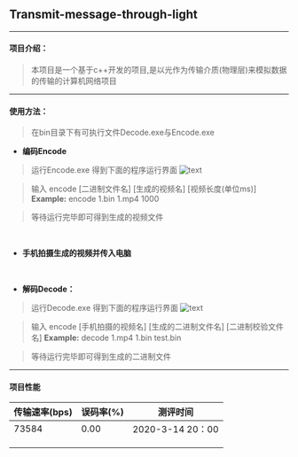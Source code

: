 ## Transmit-message-through-light
----
#### 项目介绍：
> 本项目是一个基于c++开发的项目,是以光作为传输介质(物理层)来模拟数据的传输的计算机网络项目

----
#### 使用方法：

>在bin目录下有可执行文件Decode.exe与Encode.exe

- **编码Encode**

> 运行Encode.exe
>得到下面的程序运行界面
>![text](https://pic.downk.cc/item/5e78d2c09dbe9d88c56c5597.png)

> 输入 encode [二进制文件名] [生成的视频名] [视频长度(单位ms)]
> **Example:**
> encode 1.bin 1.mp4 1000

> 等待运行完毕即可得到生成的视频文件

</br>

- **手机拍摄生成的视频并传入电脑**

</br>

- **解码Decode：**
> 运行Decode.exe
>得到下面的程序运行界面
>![text](https://pic.downk.cc/item/5e78d2cf9dbe9d88c56c6157.png)

> 输入 encode [手机拍摄的视频名] [生成的二进制文件名] [二进制校验文件名]
> **Example:**
> decode 1.mp4 1.bin test.bin

> 等待运行完毕即可得到生成的二进制文件

-----
#### 项目性能
传输速率(bps) | 误码率(%) | 测评时间
---|---|---
73584 | 0.00|2020-3-14 20：00
 | |
  | |
   | |

